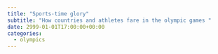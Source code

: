 ```yaml
---
title: "Sports-time glory"
subtitle: "How countries and athletes fare in the olympic games "
date: 2999-01-01T17:00:00+00:00
categories: 
  - olympics
---
```

